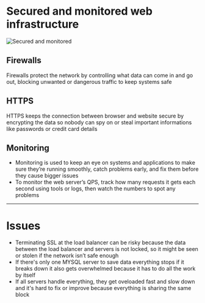 # Secured and monitored web infrastructure
![Secured and monitored](https://i.imgur.com/cFNqvh9.png)
## Firewalls
 Firewalls protect the network by controlling what data can come in and go out, blocking unwanted or dangerous traffic to keep systems safe
## HTTPS
 HTTPS keeps the connection between  browser and  website secure by encrypting the data so nobody can spy on or steal important informations like passwords or credit card details
## Monitoring
- Monitoring is used to keep an eye on systems and applications to make sure they’re running smoothly, catch problems early, and fix them before they cause bigger issues
- To monitor the web server’s QPS, track how many requests it gets each second using tools or logs, then watch the numbers to spot any problems

---

# Issues
- Terminating SSL at the load balancer can be risky because the data between the load balancer and servers is not locked, so it might be seen or stolen if the network isn’t safe enough
- If there's only one MYSQL server to save data everything stops if it breaks down it also gets overwhelmed because it has to do all the work by itself
- If all servers handle everything, they get oveloaded fast and slow down and it's hard to fix or improve because everything is sharing the same block
